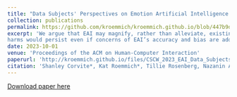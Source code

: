 ```yaml
---
title: "Data Subjects' Perspectives on Emotion Artificial Intelligence Use in the Workplace: A Relational Ethics Lens"
collection: publications
permalink: https://github.com/kroemmich/kroemmich.github.io/blob/447b9d1559f38cb5323523159f86181bbae8513d/files/CSCW_2023_EAI_Data_Subjects_Workplace-PREPRINT.pdf
excerpt: 'We argue that EAI may magnify, rather than alleviate, existing challenges data subjects face in the workplace and suggest that some EAI-inflicted
harms would persist even if concerns of EAI’s accuracy and bias are addressed.'
date: 2023-10-01
venue: 'Proceedings of the ACM on Human-Computer Interaction'
paperurl: 'http://kroemmich.github.io/files/CSCW_2023_EAI_Data_Subjects_Workplace-PREPRINT.pdf'
citation: 'Shanley Corvite*, Kat Roemmich*, Tillie Rosenberg, Nazanin Andalibi. Data Subjects' Perspectives on Emotion Artificial Intelligence Use in the Workplace: A Relational Ethics Lens. (Submitted July 2022, accepted November 2022). Forthcoming in CSCW 2023. *both authors contributed equally'
---
```


[Download paper here](https://kroemmich.github.io/files/CSCW_2023_EAI_Data_Subjects_Workplace-PREPRINT.pdf)

